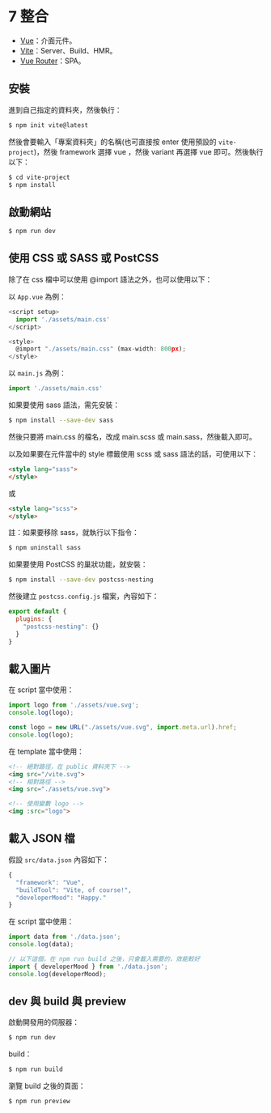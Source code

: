 # 7 整合

* [Vue](https://vuejs.org/)：介面元件。
* [Vite](https://vitejs.dev/)：Server、Build、HMR。
* [Vue Router](https://router.vuejs.org/)：SPA。

## 安裝

進到自己指定的資料夾，然後執行：

```bash
$ npm init vite@latest
```

然後會要輸入「專案資料夾」的名稱(也可直接按 enter 使用預設的 `vite-project`)，然後 framework 選擇 vue ，然後 variant 再選擇 vue 即可。然後執行以下：

```bash
$ cd vite-project
$ npm install
```



## 啟動網站

```bash
$ npm run dev
```



## 使用 CSS 或 SASS 或 PostCSS

除了在 css 檔中可以使用 @import 語法之外，也可以使用以下：



以 `App.vue` 為例：

```javascript
<script setup>
  import './assets/main.css'
</script>

<style>
  @import "./assets/main.css" (max-width: 800px);
</style>
```

以 `main.js` 為例：

```javascript
import './assets/main.css'
```



如果要使用 sass 語法，需先安裝：

```bash
$ npm install --save-dev sass
```

然後只要將 main.css 的檔名，改成 main.scss 或 main.sass，然後載入即可。



以及如果要在元件當中的 style 標籤使用 scss 或 sass 語法的話，可使用以下：

```html
<style lang="sass">
</style>
```

或

```html
<style lang="scss">
</style>
```



註：如果要移除 sass，就執行以下指令：

```bash
$ npm uninstall sass
```



如果要使用 PostCSS 的巢狀功能，就安裝：

```bash
$ npm install --save-dev postcss-nesting
```

然後建立 `postcss.config.js` 檔案，內容如下：

```javascript
export default {
  plugins: {
    "postcss-nesting": {}
  }
}
```



## 載入圖片



在 script 當中使用：

```javascript
import logo from './assets/vue.svg';
console.log(logo);

const logo = new URL("./assets/vue.svg", import.meta.url).href;
console.log(logo);
```



在 template 當中使用：

```html
<!-- 絕對路徑，在 public 資料夾下 -->
<img src="/vite.svg">
<!-- 相對路徑 -->
<img src="./assets/vue.svg">

<!-- 使用變數 logo -->
<img :src="logo">
```



## 載入 JSON 檔

假設 `src/data.json` 內容如下：

```javascript
{
  "framework": "Vue",
  "buildTool": "Vite, of course!",
  "developerMood": "Happy."
}
```

在 script 當中使用：

```javascript
import data from './data.json';
console.log(data);

// 以下這個，在 npm run build 之後，只會載入需要的，效能較好
import { developerMood } from './data.json';
console.log(developerMood);
```



## dev 與 build 與 preview

啟動開發用的伺服器：

```bash
$ npm run dev
```

build：

```bash
$ npm run build
```

瀏覽 build 之後的頁面：

```bash
$ npm run preview
```

